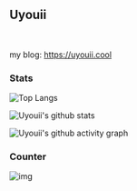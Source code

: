 ## Uyouii

<picture>
  <source media="(prefers-color-scheme: dark)" srcset="https://readme-typing-svg.demolab.com?font=Fira+Code&size=16&duration=4000&pause=5000&color=8076a3&width=435&repeat=true&lines=%E5%89%83%E5%88%80%E9%94%8B%E5%88%A9%EF%BC%8C%E8%B6%8A%E4%B9%8B%E4%B8%8D%E6%98%93%EF%BC%9B%E6%99%BA%E8%80%85%E6%9C%89%E4%BA%91%EF%BC%8C%E5%BE%97%E9%81%93%E8%80%85%E7%A8%80">
  <source media="(prefers-color-scheme: light)" srcset="https://readme-typing-svg.demolab.com?font=Fira+Code&size=16&duration=4000&pause=5000&color=322F3B&width=435&repeat=true&lines=%E5%89%83%E5%88%80%E9%94%8B%E5%88%A9%EF%BC%8C%E8%B6%8A%E4%B9%8B%E4%B8%8D%E6%98%93%EF%BC%9B%E6%99%BA%E8%80%85%E6%9C%89%E4%BA%91%EF%BC%8C%E5%BE%97%E9%81%93%E8%80%85%E7%A8%80">
  <img src="">
</picture>

<picture>
  <source media="(prefers-color-scheme: dark)" srcset="https://readme-typing-svg.demolab.com?font=Fira+Code&size=16&duration=8000&pause=5000&color=8076a3&width=1000&lines=The+sharp+edge+of+a+razor+is+difficult+to+pass+over%EF%BC%9Bthus+the+wise+say+the+path+to+Salvation+is+hard.">
  <source media="(prefers-color-scheme: light)" srcset="https://readme-typing-svg.demolab.com?font=Fira+Code&size=16&duration=8000&pause=5000&color=322F3B&width=1000&lines=The+sharp+edge+of+a+razor+is+difficult+to+pass+over%EF%BC%9Bthus+the+wise+say+the+path+to+Salvation+is+hard.">
  <img src="">
</picture>


<!-- The sharp edge of a razor is difficult to pass over；thus the wise say the path to Salvation is hard. -->

my blog: https://uyouii.cool

### Stats

![Top Langs](https://github-readme-stats.vercel.app/api/top-langs/?username=Uyouii&hide=html,shell,vhdl&theme=dracula&layout=compact)

![Uyouii's github stats](https://github-readme-stats.vercel.app/api?username=Uyouii&show_icons=true&theme=dracula&include_all_commits=true)  

![Uyouii's github activity graph](https://github-readme-activity-graph.cyclic.app/graph?username=Uyouii&layout=github-compact&theme=redical)

<!-- ### Snake

<picture>
  <source media="(prefers-color-scheme: dark)" srcset="https://raw.githubusercontent.com/uyouii/uyouii/output/github-contribution-grid-snake-dark.svg">
  <source media="(prefers-color-scheme: light)" srcset="https://raw.githubusercontent.com/uyouii/uyouii/output/github-contribution-grid-snake.svg">
  <img alt="github contribution grid snake animation" src="https://raw.githubusercontent.com/uyouii/uyouii/output/github-contribution-grid-snake.svg">
</picture> -->

### Counter

![img](https://profile-counter.glitch.me/Uyouii/count.svg)

